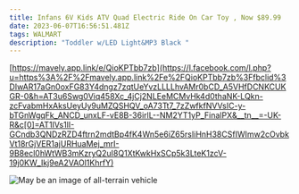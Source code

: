 ```yaml
---
title: Infans 6V Kids ATV Quad Electric Ride On Car Toy , Now $89.99
date: 2023-06-07T16:56:51.481Z
tags: WALMART
description: "Toddler w/LED Light&MP3 Black "
---
```



[https://mavely.app.link/e/QioKPTbb7zb](https://l.facebook.com/l.php?u=https%3A%2F%2Fmavely.app.link%2Fe%2FQioKPTbb7zb%3Ffbclid%3DIwAR17aGn0oxFG83Y4dngz7zqtUeYvzLLLLhvAMr0bCD_A5VHfDCNKCUKGR-0&h=AT3u6Swg0Viq458Xc_4jCj2NLEeMCMvHk4d0thaNK-LQkn-zcFvabmHxAksUeyUy9uMZQSHQV_oA73Tt7_7zZwfkfNVVsIC-y-bTGnWgqFk_ANCD_unxLF-vE8B-36irlL--NM2YT1yP_FinalPX&__tn__=-UK-R&c[0]=AT1IVs1lI-GCndb3QNDzRZD4ftrn2mdtBp4fK4Wn5e6iZ65rsIiHnH38CSfIWImw2cOvbkVt18rGjVER1ajURHuaMej_mrI-9B8ecl0hWtWB3mKzryQ2uI8Q1XtKwkHxSCp5k3LteK1zcV-19j0KW_Ikj9eA2VAOl1KhrfY)

<!--StartFragment-->

![May be an image of all-terrain vehicle](https://scontent.fpat3-1.fna.fbcdn.net/v/t39.30808-6/349822494_145332991868109_3465386973246873056_n.jpg?stp=dst-jpg_p526x296&_nc_cat=105&ccb=1-7&_nc_sid=5cd70e&_nc_ohc=Ig_9pTMmMqsAX81kO-8&_nc_ht=scontent.fpat3-1.fna&oh=00_AfBz3VbJ3aArzi2SisjYQBenv5-Vwg7p6Mk0TMzydqWRuQ&oe=64851D3B)

<!--EndFragment-->